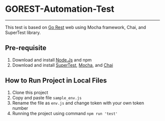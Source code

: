 # GOREST-Automation-Test
---
This test is based on [Go Rest](https://gorest.co.in/) web using Mocha framework, Chai, and SuperTest library.

## Pre-requisite
1. Download and install [Node.Js](https://nodejs.org/en) and npm
2. Download and install [SuperTest](https://github.com/ladjs/supertest), [Mocha](https://mochajs.org/), and [Chai](https://www.chaijs.com/)

## How to Run Project in Local Files
1. Clone this project
2. Copy and paste file `sample_env.js`
3. Rename the file as `env.js` and change token with your own token number
4. Running the project using command `npm run 'test'`

